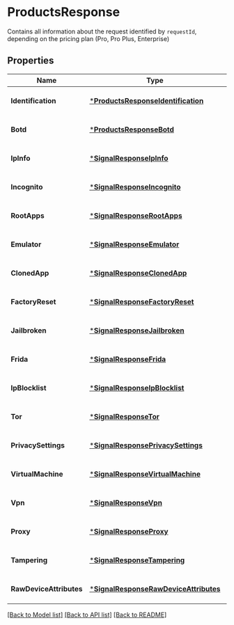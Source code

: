 # ProductsResponse
Contains all information about the request identified by `requestId`, depending on the pricing plan (Pro, Pro Plus, Enterprise)


## Properties
Name | Type | Description | Notes
------------ | ------------- | ------------- | -------------
**Identification** | [***ProductsResponseIdentification**](ProductsResponseIdentification.md) |  | [optional] [default to null]
**Botd** | [***ProductsResponseBotd**](ProductsResponseBotd.md) |  | [optional] [default to null]
**IpInfo** | [***SignalResponseIpInfo**](SignalResponseIpInfo.md) |  | [optional] [default to null]
**Incognito** | [***SignalResponseIncognito**](SignalResponseIncognito.md) |  | [optional] [default to null]
**RootApps** | [***SignalResponseRootApps**](SignalResponseRootApps.md) |  | [optional] [default to null]
**Emulator** | [***SignalResponseEmulator**](SignalResponseEmulator.md) |  | [optional] [default to null]
**ClonedApp** | [***SignalResponseClonedApp**](SignalResponseClonedApp.md) |  | [optional] [default to null]
**FactoryReset** | [***SignalResponseFactoryReset**](SignalResponseFactoryReset.md) |  | [optional] [default to null]
**Jailbroken** | [***SignalResponseJailbroken**](SignalResponseJailbroken.md) |  | [optional] [default to null]
**Frida** | [***SignalResponseFrida**](SignalResponseFrida.md) |  | [optional] [default to null]
**IpBlocklist** | [***SignalResponseIpBlocklist**](SignalResponseIpBlocklist.md) |  | [optional] [default to null]
**Tor** | [***SignalResponseTor**](SignalResponseTor.md) |  | [optional] [default to null]
**PrivacySettings** | [***SignalResponsePrivacySettings**](SignalResponsePrivacySettings.md) |  | [optional] [default to null]
**VirtualMachine** | [***SignalResponseVirtualMachine**](SignalResponseVirtualMachine.md) |  | [optional] [default to null]
**Vpn** | [***SignalResponseVpn**](SignalResponseVpn.md) |  | [optional] [default to null]
**Proxy** | [***SignalResponseProxy**](SignalResponseProxy.md) |  | [optional] [default to null]
**Tampering** | [***SignalResponseTampering**](SignalResponseTampering.md) |  | [optional] [default to null]
**RawDeviceAttributes** | [***SignalResponseRawDeviceAttributes**](SignalResponseRawDeviceAttributes.md) |  | [optional] [default to null]

[[Back to Model list]](../README.md#documentation-for-models) [[Back to API list]](../README.md#documentation-for-api-endpoints) [[Back to README]](../README.md)

